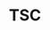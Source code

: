 ---
templateKey: committee-page
seo:
  description: Magma, open-source mobile core network solution  
  image: /img/og-image.jpg
  title: TSC
  twitterUsername: "@magmacommunity"
  url: "https://www.magmacore.org/committee/tsc"
title: TSC
subTitle: 'Join to contribute code, documentation, and use cases'
members: 
  - company: "Company Name"
    description: Lorem ipsum dolor sit amet, consectetur adipiscing elit. Mauris eget lectus lectus. Sed in orci euismod, rutrum libero eu, fringilla lectus. Vestibulum quis leo malesuada, porta lectus ut, dictum tellus. Fusce pulvinar diam non urna tincidunt volutpat. Aliquam faucibus porta tortor, nec volutpat odio. Nulla eleifend placerat lacus id aliquam. Praesent condimentum fringilla quam, in gravida sem luctus sit amet. Maecenas quis tincidunt ante. Maecenas vel ex non leo congue tristique at id nulla. Aliquam mi leo, aliquet nec velit a, eleifend aliquet ex.
    linkedin: https://www.linkedin.com/
    name: John Doe
    github: https://www.github.com/
    facebook: https://www.facebook.com/
    picture: /img/committee/tsc/generic-profile-photo.png
    title: Chair
    twitter: https://twitter.com/
---